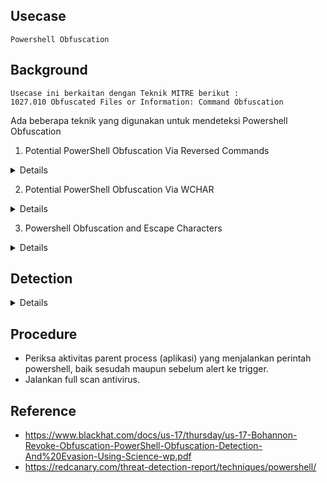 ## Usecase
	Powershell Obfuscation

## Background
	Usecase ini berkaitan dengan Teknik MITRE berikut : 
	1027.010 Obfuscated Files or Information: Command Obfuscation


Ada beberapa teknik yang digunakan untuk mendeteksi Powershell Obfuscation
	
1. Potential PowerShell Obfuscation Via Reversed Commands
<details>
	
![image](https://github.com/harboot/JTI-SIEM-Playbook/assets/1296040/2c6c55c8-1491-4eff-82a7-72982f4a61c1)
![image](https://github.com/harboot/JTI-SIEM-Playbook/assets/1296040/15a1b34d-ae78-4f98-a846-dd2ce1d9ab0f)
</details>

2. Potential PowerShell Obfuscation Via WCHAR
<details>
	
Detects suspicious encoded character syntax often used for defense evasion.
![image](https://github.com/harboot/JTI-SIEM-Playbook/assets/1296040/9b967158-de75-4441-b76b-6eb2b68cf63e)
![image](https://github.com/harboot/JTI-SIEM-Playbook/assets/1296040/d0725a83-f6d2-42e9-954c-95a97712eada)
</details>

3. Powershell Obfuscation and Escape Characters
<details>

Looks for the execution of PowerShell with unusually high counts of characters like ^, +, $, and %. 
Inspired by the 2022 Red Canary Threat Detection report.

![image](https://github.com/harboot/JTI-SIEM-Playbook/assets/1296040/274404cf-c7db-4714-920e-04fd2608ad17)

Usecase akan memonitor jika dalam command powershell ditemukan sedikitnya 5 karakter - ^, +, $, and %
![image](https://github.com/harboot/JTI-SIEM-Playbook/assets/1296040/68fa03db-7557-43b7-b7d7-c162d3229395)
</details>


## Detection
<details>

'''
Process name Is:
	Powershell

Command Is: 
Hctac
kaerb
dnammoc
ekovn 
ekovni
eliFd
rahc
etirw
golon
tninon
eddih
tpircS
ssecorp
llehsrewop
esnopser
daolnwod
tneilCbeW
tneilc
hcaerof
ptth
elifotevas
46esab
htaPpmeTteG
tcejbO
maerts
retupmoc
char\)\s+0x
char\]\s+0x	
'^([^^+$%]*[\^+$%]){5,}[^^+$%]*$'
'''
</details>

## Procedure
- Periksa aktivitas parent process (aplikasi) yang menjalankan perintah powershell, baik sesudah maupun sebelum alert ke trigger.
- Jalankan full scan antivirus. 

## Reference
- https://www.blackhat.com/docs/us-17/thursday/us-17-Bohannon-Revoke-Obfuscation-PowerShell-Obfuscation-Detection-And%20Evasion-Using-Science-wp.pdf
- https://redcanary.com/threat-detection-report/techniques/powershell/

